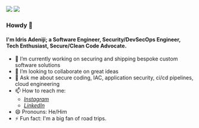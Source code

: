 <img src="https://github-readme-stats.vercel.app/api?username=alvacoder&show_icons=true&hide_border=true&theme=radical" />  <img src="https://github-readme-stats.vercel.app/api/top-langs/?username=alvacoder&show_icons=true&layout=compact&hide_border=true&theme=radical" />
### Howdy 👋

<!--
**alvacoder/alvacoder** is a ✨ _special_ ✨ repository because its `README.md` (this file) appears on your GitHub profile.
-->
#### I'm Idris Adeniji; a Software Engineer, Security/DevSecOps Engineer, Tech Enthusiast, Secure/Clean Code Advocate.

- 🔭 I’m currently working on securing and shipping bespoke custom software solutions
- 👯 I’m looking to collaborate on great ideas
- 💬 Ask me about secure coding, IAC, application security, ci/cd pipelines, cloud engineering
- 📫 How to reach me: 
     - *[Instagram](https://instagram.com/alvacoder)*
     - *[LinkedIn](https://linkedin.com/in/idrisadeniji)*
- 😄 Pronouns: He/Him
- ⚡ Fun fact: I'm a big fan of road trips.
